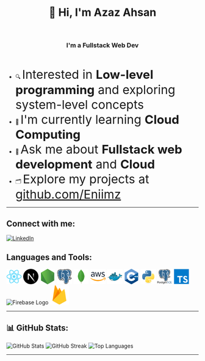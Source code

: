<h1 align="center">👋 Hi, I'm Azaz Ahsan</h1><br>  
<h3 align="center">I'm a Fullstack Web Dev</h3><br>  

- 🔍 <span style="font-size: 2.25em;">Interested in <strong>Low-level programming</strong> and exploring system-level concepts</span>  
- 🧩 <span style="font-size: 2.25em;">I'm currently learning <strong>Cloud Computing</strong></span>  
- 💬 <span style="font-size: 2.25em;">Ask me about <strong>Fullstack web development</strong> and <strong>Cloud</strong></span>  
- 🗂️ <span style="font-size: 2.25em;">Explore my projects at <a href="https://github.com/Eniimz">github.com/Eniimz</a></span>



---

## Connect with me:
<a href="https://www.linkedin.com/in/your-profile/" target="_blank">
  <img width="40" height="40" src="https://raw.githubusercontent.com/rahuldkjain/github-profile-readme-generator/master/src/images/icons/Social/linked-in-alt.svg" alt="LinkedIn" />
</a>

## Languages and Tools:
<p align="left">
  <img src="https://raw.githubusercontent.com/devicons/devicon/master/icons/react/react-original.svg" alt="React" width="40" height="40" />
  <img src="https://raw.githubusercontent.com/devicons/devicon/master/icons/nextjs/nextjs-original.svg" alt="Next.js" width="40" height="40" />
  <img src="https://raw.githubusercontent.com/devicons/devicon/master/icons/nodejs/nodejs-original.svg" alt="Node.js" width="40" height="40" />
  <img src="https://raw.githubusercontent.com/devicons/devicon/master/icons/postgresql/postgresql-original.svg" alt="PostgreSQL" width="40" height="40" />
  <img src="https://raw.githubusercontent.com/devicons/devicon/master/icons/mongodb/mongodb-original.svg" alt="MongoDB" width="40" height="40" />
  <img src="https://raw.githubusercontent.com/devicons/devicon/master/icons/amazonwebservices/amazonwebservices-original-wordmark.svg" alt="AWS" width="40" height="40" />
  <img src="https://raw.githubusercontent.com/devicons/devicon/master/icons/docker/docker-original.svg" alt="Docker" width="40" height="40" />
  <img src="https://raw.githubusercontent.com/devicons/devicon/master/icons/cplusplus/cplusplus-original.svg" alt="C++" width="40" height="40" />
  <img src="https://raw.githubusercontent.com/devicons/devicon/master/icons/python/python-original.svg" alt="Python" width="40" height="40" />
  <img src="https://raw.githubusercontent.com/devicons/devicon/master/icons/postgresql/postgresql-original-wordmark.svg" width="40" height="40" />
  <img src="https://raw.githubusercontent.com/devicons/devicon/master/icons/typescript/typescript-original.svg" width="40" height="40" />
  <img src="https://cdn.jsdelivr.net/gh/devicons/devicon/icons/firebase/firebase-original.svg" alt="Firebase Logo" width="50" height="50">
  <img src="https://raw.githubusercontent.com/devicons/devicon/master/icons/firebase/firebase-original.svg" alt="Firebase Logo" width="50" height="50">

</p>

<!--![Profile Views](https://komarev.com/ghpvc/?username=Eniimz) -->

---

## 📊 GitHub Stats:
<p align="left">
  <img src="https://github-readme-stats.vercel.app/api?username=Eniimz&theme=dark&hide_border=false&include_all_commits=true&count_private=false" alt="GitHub Stats" />
  <img src="https://github-readme-streak-stats.herokuapp.com/?user=Eniimz&theme=dark&hide_border=false" alt="GitHub Streak" />
  <img src="https://github-readme-stats.vercel.app/api/top-langs/?username=Eniimz&theme=dark&hide_border=false&include_all_commits=true&count_private=false&layout=compact" alt="Top Languages" />
</p>

---
